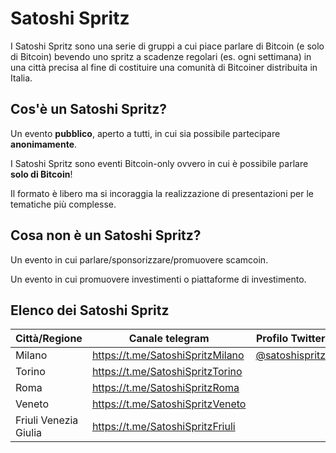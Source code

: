 # Satoshi Spritz
I Satoshi Spritz sono una serie di gruppi a cui piace parlare di Bitcoin (e solo di Bitcoin) bevendo uno spritz a scadenze regolari (es. ogni settimana) in una città precisa al fine di costituire una comunità di Bitcoiner distribuita in Italia.

## Cos'è un Satoshi Spritz?
Un evento __pubblico__, aperto a tutti, in cui sia possibile partecipare __anonimamente__.

I Satoshi Spritz sono eventi Bitcoin-only ovvero in cui è possibile parlare __solo di Bitcoin__!

Il formato è libero ma si incoraggia la realizzazione di presentazioni per le tematiche più complesse.

## Cosa non è un Satoshi Spritz?
Un evento in cui parlare/sponsorizzare/promuovere scamcoin.

Un evento in cui promuovere investimenti o piattaforme di investimento.

## Elenco dei Satoshi Spritz

|Città/Regione        |Canale telegram                 |Profilo Twitter                                    |Sito web                 |
|---------------------|--------------------------------|---------------------------------------------------|-------------------------|
|Milano               |https://t.me/SatoshiSpritzMilano|[@satoshispritz](https://twitter.com/satoshispritz)|https://satoshispritz.com|
|Torino               |https://t.me/SatoshiSpritzTorino|                                                   |                         |
|Roma                 |https://t.me/SatoshiSpritzRoma  |                                                   |                         |
|Veneto               |https://t.me/SatoshiSpritzVeneto|                                                   |                         |
|Friuli Venezia Giulia|https://t.me/SatoshiSpritzFriuli|                                                   |                         |
